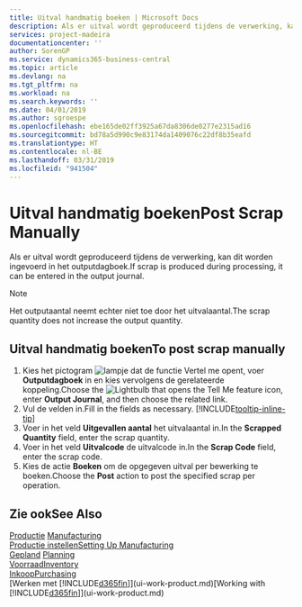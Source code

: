 ```yaml
---
title: Uitval handmatig boeken | Microsoft Docs
description: Als er uitval wordt geproduceerd tijdens de verwerking, kan dit worden ingevoerd in het outputdagboek. Het outputaantal neemt echter niet toe door het uitvalaantal.
services: project-madeira
documentationcenter: ''
author: SorenGP
ms.service: dynamics365-business-central
ms.topic: article
ms.devlang: na
ms.tgt_pltfrm: na
ms.workload: na
ms.search.keywords: ''
ms.date: 04/01/2019
ms.author: sgroespe
ms.openlocfilehash: ebe165de02ff3925a67da8306de0277e2315ad16
ms.sourcegitcommit: bd78a5d990c9e83174da1409076c22df8b35eafd
ms.translationtype: HT
ms.contentlocale: nl-BE
ms.lasthandoff: 03/31/2019
ms.locfileid: "941504"
---
```

# <a name="post-scrap-manually"></a><span data-ttu-id="1588b-104">Uitval handmatig boeken</span><span class="sxs-lookup"><span data-stu-id="1588b-104">Post Scrap Manually</span></span>
<span data-ttu-id="1588b-105">Als er uitval wordt geproduceerd tijdens de verwerking, kan dit worden ingevoerd in het outputdagboek.</span><span class="sxs-lookup"><span data-stu-id="1588b-105">If scrap is produced during processing, it can be entered in the output journal.</span></span> 

> [!NOTE]
> <span data-ttu-id="1588b-106">Het outputaantal neemt echter niet toe door het uitvalaantal.</span><span class="sxs-lookup"><span data-stu-id="1588b-106">The scrap quantity does not increase the output quantity.</span></span>  

## <a name="to-post-scrap-manually"></a><span data-ttu-id="1588b-107">Uitval handmatig boeken</span><span class="sxs-lookup"><span data-stu-id="1588b-107">To post scrap manually</span></span>  
1. <span data-ttu-id="1588b-108">Kies het pictogram ![lampje dat de functie Vertel me opent](media/ui-search/search_small.png "Vertel me wat u wilt doen"), voer **Outputdagboek** in en kies vervolgens de gerelateerde koppeling.</span><span class="sxs-lookup"><span data-stu-id="1588b-108">Choose the ![Lightbulb that opens the Tell Me feature](media/ui-search/search_small.png "Tell me what you want to do") icon, enter **Output Journal**, and then choose the related link.</span></span>  
2. <span data-ttu-id="1588b-109">Vul de velden in.</span><span class="sxs-lookup"><span data-stu-id="1588b-109">Fill in the fields as necessary.</span></span> [!INCLUDE[tooltip-inline-tip](includes/tooltip-inline-tip_md.md)]  
3. <span data-ttu-id="1588b-110">Voer in het veld **Uitgevallen aantal** het uitvalaantal in.</span><span class="sxs-lookup"><span data-stu-id="1588b-110">In the **Scrapped Quantity** field, enter the scrap quantity.</span></span>  
4. <span data-ttu-id="1588b-111">Voer in het veld **Uitvalcode** de uitvalcode in.</span><span class="sxs-lookup"><span data-stu-id="1588b-111">In the **Scrap Code** field, enter the scrap code.</span></span>  
5. <span data-ttu-id="1588b-112">Kies de actie **Boeken** om de opgegeven uitval per bewerking te boeken.</span><span class="sxs-lookup"><span data-stu-id="1588b-112">Choose the **Post** action to post the specified scrap per operation.</span></span>  

## <a name="see-also"></a><span data-ttu-id="1588b-113">Zie ook</span><span class="sxs-lookup"><span data-stu-id="1588b-113">See Also</span></span>  
<span data-ttu-id="1588b-114">[Productie](production-manage-manufacturing.md)  </span><span class="sxs-lookup"><span data-stu-id="1588b-114">[Manufacturing](production-manage-manufacturing.md)  </span></span>  
[<span data-ttu-id="1588b-115">Productie instellen</span><span class="sxs-lookup"><span data-stu-id="1588b-115">Setting Up Manufacturing</span></span>](production-configure-production-processes.md)  
<span data-ttu-id="1588b-116">[Gepland](production-planning.md)    </span><span class="sxs-lookup"><span data-stu-id="1588b-116">[Planning](production-planning.md)    </span></span>  
[<span data-ttu-id="1588b-117">Voorraad</span><span class="sxs-lookup"><span data-stu-id="1588b-117">Inventory</span></span>](inventory-manage-inventory.md)  
[<span data-ttu-id="1588b-118">Inkoop</span><span class="sxs-lookup"><span data-stu-id="1588b-118">Purchasing</span></span>](purchasing-manage-purchasing.md)  
<span data-ttu-id="1588b-119">[Werken met [!INCLUDE[d365fin](includes/d365fin_md.md)]](ui-work-product.md)</span><span class="sxs-lookup"><span data-stu-id="1588b-119">[Working with [!INCLUDE[d365fin](includes/d365fin_md.md)]](ui-work-product.md)</span></span>

